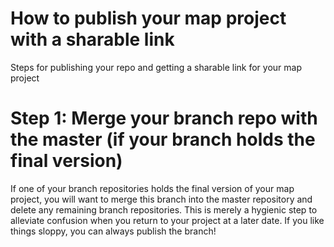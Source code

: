 # How to publish your map project with a sharable link
Steps for publishing your repo and getting a sharable link for your map project

# Step 1: Merge your branch repo with the master (if your branch holds the final version)
If one of your branch repositories holds the final version of your map project, you will want to merge this branch into the master repository and delete any remaining branch repositories. This is merely a hygienic step to alleviate confusion when you return to your project at a later date. If you like things sloppy, you can always publish the branch!
